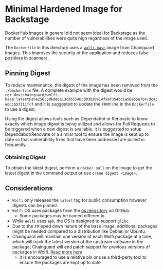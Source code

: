 # Minimal Hardened Image for Backstage

DockerHub images in general did not seem ideal for Backstage as the number of vulnerabilities were quite high regardless of the image used.

The `Dockerfile` in this directory uses a [`wolfi-base`](https://github.com/wolfi-dev) image from Chainguard Images. This improves the security of the application and reduces false positives in scanners.

## Pinning Digest

To reduce maintenance, the digest of the image has been removed from the `./Dockerfile` file. A complete example with the digest would be `cgr.dev/chainguard/wolfi-base:latest@sha256:3d6dece13cdb5546cd03b20e14f9af354bc1a56ab5a7b47dca3e6c1557211fcf` and it is suggested to update the `FROM` line in the `Dockerfile` to use a digest.

Using the digest allows tools such as Dependabot or Renovate to know exactly which image digest is being utilized and allows for Pull Requests to be triggered when a new digest is available. It is suggested to setup Dependabot/Renovate or a similar tool to ensure the image is kept up to date so that vulnerability fixes that have been addressed are pulled in frequently.

### Obtaining Digest

To obtain the latest digest, perform a `docker pull` on the image to get the latest digest in the command output or use `crane digest <image>`.

## Considerations

- `Wolfi` only releases the `latest` tag for public consumption however digests can be pinned.
- `Wolfi` OS uses packages from the [os repository](https://github.com/wolfi-dev/os) on GitHub.
  - Some packages may be named differently.
- While `Wolfi` uses `apk`, the OS is designed to support `glibc`.
- Due to the stripped down nature of the base image, additional packages might be needed compared to a distribution like Debian or Ubuntu.
- Chainguard will maintain one version of each Wolfi package at a time, which will track the latest version of the upstream software in the package. Chainguard will end patch support for previous versions of packages in Wolfi. [Read more here](https://edu.chainguard.dev/chainguard/chainguard-images/faq/#what-packages-are-available-in-chainguard-images)
  - It is encouraged to use a relative pin or use a third-party tool to ensure the packages are kept up to date
